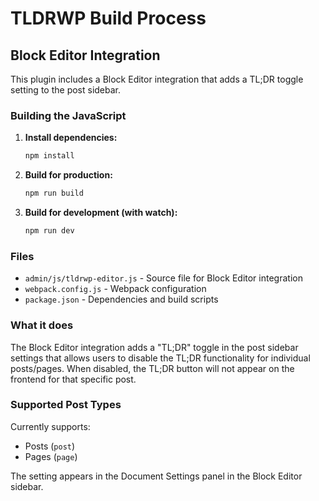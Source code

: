 # TLDRWP Build Process

## Block Editor Integration

This plugin includes a Block Editor integration that adds a TL;DR toggle setting to the post sidebar.

### Building the JavaScript

1. **Install dependencies:**
   ```bash
   npm install
   ```

2. **Build for production:**
   ```bash
   npm run build
   ```

3. **Build for development (with watch):**
   ```bash
   npm run dev
   ```

### Files

- `admin/js/tldrwp-editor.js` - Source file for Block Editor integration
- `webpack.config.js` - Webpack configuration
- `package.json` - Dependencies and build scripts

### What it does

The Block Editor integration adds a "TL;DR" toggle in the post sidebar settings that allows users to disable the TL;DR functionality for individual posts/pages. When disabled, the TL;DR button will not appear on the frontend for that specific post.

### Supported Post Types

Currently supports:
- Posts (`post`)
- Pages (`page`)

The setting appears in the Document Settings panel in the Block Editor sidebar. 